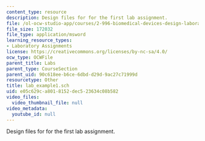 ```yaml
---
content_type: resource
description: Design files for for the first lab assignment.
file: /ol-ocw-studio-app/courses/2-996-biomedical-devices-design-laboratory-fall-2007/e05c629ca8018152dec523634c08b582_lab_example1.sch
file_size: 172032
file_type: application/msword
learning_resource_types:
- Laboratory Assignments
license: https://creativecommons.org/licenses/by-nc-sa/4.0/
ocw_type: OCWFile
parent_title: Labs
parent_type: CourseSection
parent_uid: 90c618ee-b6ce-6dbd-d29d-9ac27c71999d
resourcetype: Other
title: lab_example1.sch
uid: e05c629c-a801-8152-dec5-23634c08b582
video_files:
  video_thumbnail_file: null
video_metadata:
  youtube_id: null
---
```

Design files for for the first lab assignment.